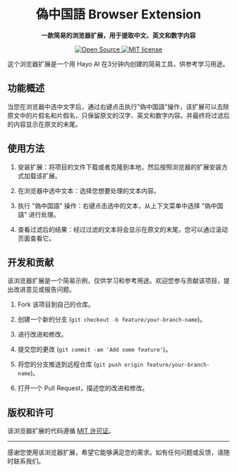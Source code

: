 <h1 align="center">偽中国語 Browser Extension</h1>

<p align="center">
  <strong>一款简易的浏览器扩展，用于提取中文、英文和数字内容</strong>
</p>

<p align="center">
  <a href="https://github.com/username/project/">
    <img src="https://badges.frapsoft.com/os/v1/open-source.svg?v=103" alt="Open Source">
  </a>
  <a href="https://github.com/username/project/">
    <img src="https://badges.frapsoft.com/os/mit/mit.svg?v=103" alt="MIT license">
  </a>
</p>

这个浏览器扩展是一个用 Hayo AI 在3分钟内创建的简易工具，供参考学习用途。

## 功能概述

当您在浏览器中选中文字后，通过右键点击执行"偽中国語"操作，该扩展可以去除原文中的片假名和片假名，只保留原文的汉字、英文和数字内容。并最终将过滤后的内容显示在原文的末尾。

## 使用方法

1. 安装扩展：将项目的文件下载或者克隆到本地，然后按照浏览器的扩展安装方式加载该扩展。

2. 在浏览器中选中文本：选择您想要处理的文本内容。

3. 执行 "偽中国語" 操作：右键点击选中的文本，从上下文菜单中选择 "偽中国語" 进行处理。

4. 查看过滤后的结果：经过过滤的文本将会显示在原文的末尾，您可以通过滚动页面查看它。

## 开发和贡献

该浏览器扩展是一个简易示例，仅供学习和参考用途。欢迎您参与贡献该项目，提出改进意见或报告问题。

1. Fork 该项目到自己的仓库。

2. 创建一个新的分支 (`git checkout -b feature/your-branch-name`)。

3. 进行改进和修改。

4. 提交您的更改 (`git commit -am 'Add some feature'`)。

5. 将您的分支推送到远程仓库 (`git push origin feature/your-branch-name`)。

6. 打开一个 Pull Request，描述您的改进和修改。

## 版权和许可

该浏览器扩展的代码遵循 [MIT 许可证](https://opensource.org/licenses/MIT)。

---

感谢您使用该浏览器扩展，希望它能够满足您的需求。如有任何问题或反馈，请随时联系我们。
